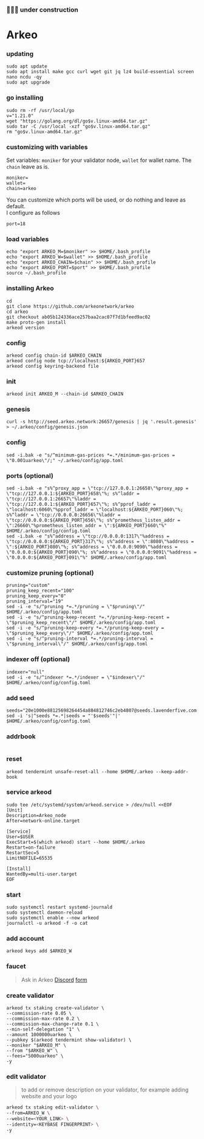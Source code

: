 ### 🚧🚧🚧 under construction
# Arkeo

### updating
```
sudo apt update
sudo apt install make gcc curl wget git jq lz4 build-essential screen nano ncdu -qy
sudo apt upgrade
```

### go installing
```
sudo rm -rf /usr/local/go
v="1.21.0"
wget "https://golang.org/dl/go$v.linux-amd64.tar.gz"
sudo tar -C /usr/local -xzf "go$v.linux-amd64.tar.gz"
rm "go$v.linux-amd64.tar.gz"
```

### customizing with variables
Set variables: `moniker` for your validator node, `wallet` for wallet name. The `chain` leave as is.
```
moniker=
wallet=
chain=arkeo
```
You can customize which ports will be used, or do nothing and leave as default.    
I configure as follows
```
port=18
```

### load variables
```
echo "export ARKEO_M=$moniker" >> $HOME/.bash_profile
echo "export ARKEO_W=$wallet" >> $HOME/.bash_profile
echo "export ARKEO_CHAIN=$chain" >> $HOME/.bash_profile
echo "export ARKEO_PORT=$port" >> $HOME/.bash_profile
source ~/.bash_profile
```

### installing Arkeo
```
cd
git clone https://github.com/arkeonetwork/arkeo
cd arkeo
git checkout ab05b124336ace257baa2cac07f7d1bfeed9ac02
make proto-gen install
arkeod version
```

### config
```
arkeod config chain-id $ARKEO_CHAIN
arkeod config node tcp://localhost:${ARKEO_PORT}657
arkeod config keyring-backend file
```

### init
```
arkeod init ARKEO_M --chain-id $ARKEO_CHAIN
```

### genesis
```
curl -s http://seed.arkeo.network:26657/genesis | jq '.result.genesis' > ~/.arkeo/config/genesis.json
```

### config
```
sed -i.bak -e "s/^minimum-gas-prices *=.*/minimum-gas-prices = \"0.001uarkeo\"/;" ~/.arkeo/config/app.toml
```

### ports (optional)
```
sed -i.bak -e "s%^proxy_app = \"tcp://127.0.0.1:26658\"%proxy_app = \"tcp://127.0.0.1:${ARKEO_PORT}658\"%; s%^laddr = \"tcp://127.0.0.1:26657\"%laddr = \"tcp://127.0.0.1:${ARKEO_PORT}657\"%; s%^pprof_laddr = \"localhost:6060\"%pprof_laddr = \"localhost:${ARKEO_PORT}060\"%; s%^laddr = \"tcp://0.0.0.0:26656\"%laddr = \"tcp://0.0.0.0:${ARKEO_PORT}656\"%; s%^prometheus_listen_addr = \":26660\"%prometheus_listen_addr = \":${ARKEO_PORT}660\"%" $HOME/.arkeo/config/config.toml
sed -i.bak -e "s%^address = \"tcp://0.0.0.0:1317\"%address = \"tcp://0.0.0.0:${ARKEO_PORT}317\"%; s%^address = \":8080\"%address = \":${ARKEO_PORT}080\"%; s%^address = \"0.0.0.0:9090\"%address = \"0.0.0.0:${ARKEO_PORT}090\"%; s%^address = \"0.0.0.0:9091\"%address = \"0.0.0.0:${ARKEO_PORT}091\"%" $HOME/.arkeo/config/app.toml
```

### customize pruning (optional)
```
pruning="custom"
pruning_keep_recent="100"
pruning_keep_every="0"
pruning_interval="19"
sed -i -e "s/^pruning *=.*/pruning = \"$pruning\"/" $HOME/.arkeo/config/app.toml
sed -i -e "s/^pruning-keep-recent *=.*/pruning-keep-recent = \"$pruning_keep_recent\"/" $HOME/.arkeo/config/app.toml
sed -i -e "s/^pruning-keep-every *=.*/pruning-keep-every = \"$pruning_keep_every\"/" $HOME/.arkeo/config/app.toml
sed -i -e "s/^pruning-interval *=.*/pruning-interval = \"$pruning_interval\"/" $HOME/.arkeo/config/app.toml
```

### indexer off (optional)
```
indexer="null"
sed -i -e "s/^indexer *=.*/indexer = \"$indexer\"/" $HOME/.arkeo/config/config.toml
```

### add seed
```
seeds="20e1000e88125698264454a884812746c2eb4807@seeds.lavenderfive.com:22856"
sed -i 's|^seeds *=.*|seeds = "'$seeds'"|' $HOME/.arkeo/config/config.toml
```

### addrbook
```

```

### reset
```
arkeod tendermint unsafe-reset-all --home $HOME/.arkeo --keep-addr-book
```

### service arkeod
```
sudo tee /etc/systemd/system/arkeod.service > /dev/null <<EOF
[Unit]
Description=Arkeo_node
After=network-online.target

[Service]
User=$USER
ExecStart=$(which arkeod) start --home $HOME/.arkeo
Restart=on-failure
RestartSec=5
LimitNOFILE=65535

[Install]
WantedBy=multi-user.target
EOF
```

### start
```
sudo systemctl restart systemd-journald
sudo systemctl daemon-reload
sudo systemctl enable --now arkeod
journalctl -u arkeod -f -o cat
```

### add account
```
arkeod keys add $ARKEO_W
```

### faucet
> Ask in Arkeo [Discord](https://discord.gg/BfEHpm6uFc)
> [form](https://docs.google.com/forms/d/e/1FAIpQLSeBNEWdmTRGG_UWMj5HxUeQB141rhW9T6teOTnzMP_6mXAzMA/viewform)

### create validator
```
arkeod tx staking create-validator \
--commission-rate 0.05 \
--commission-max-rate 0.2 \
--commission-max-change-rate 0.1 \
--min-self-delegation "1" \
--amount 1000000uarkeo \
--pubkey $(arkeod tendermint show-validator) \
--moniker "$ARKEO_M" \
--from "$ARKEO_W" \
--fees="5000uarkeo" \
-y
```

### edit validator
> to add or remove description on your validator, for example adding website and your logo
```bash
arkeod tx staking edit-validator \
--from=ARKEO_W \
--website=<YOUR_LINK> \
--identity=<KEYBASE FINGERPRINT> \
-y
```

###
```

```

###
```

```

###
```

```

###
```

```

###
```

```

###
```

```
